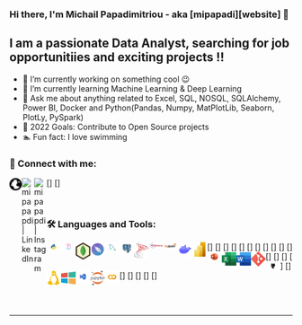 ### Hi there, I'm Michail Papadimitriou - aka [mipapadi][website] 👋

## I am a passionate Data Analyst, searching for job opportunitiies and exciting projects !!

- 🔭 I’m currently working on something cool 😉
- 📖 I’m currently learning Machine Learning & Deep Learning
- 💬 Ask me about anything related to Excel, SQL, NOSQL, SQLAlchemy, Power BI, Docker and Python(Pandas, Numpy, MatPlotLib, Seaborn, PlotLy, PySpark)
- 🎯 2022 Goals: Contribute to Open Source projects
- 🏊 Fun fact: I love swimming

### 🔗 Connect with me:

[<img align="left" alt="mipapapdi.com" width="22px" src="https://raw.githubusercontent.com/iconic/open-iconic/master/svg/globe.svg" />]
[<img align="left" alt="mipapapdi | LinkedIn" width="22px" src="https://cdn.jsdelivr.net/npm/simple-icons@v3/icons/linkedin.svg" />]
[<img align="left" alt="mipapapdi | Instagram" width="22px" src="https://cdn.jsdelivr.net/npm/simple-icons@v3/icons/instagram.svg" />][instagram]

<br />

### 🛠️ Languages and Tools:

[<img align="left" alt="Python" width="26px" src="https://raw.githubusercontent.com/mipapadi/mipapadi/master/Icons/Python.png" />]
[<img align="left" alt="SQL" width="26px" src="https://raw.githubusercontent.com/mipapadi/mipapadi/master/Icons/SQL.png" />]
[<img align="left" alt="MongoDB" width="26px" src="https://raw.githubusercontent.com/mipapadi/mipapadi/master/Icons/MongoDB.png" />]
[<img align="left" alt="SQLite" width="26px" src="https://raw.githubusercontent.com/mipapadi/mipapadi/master/Icons/SQLite.png" />]
[<img align="left" alt="MySQL" width="26px" src="https://raw.githubusercontent.com/mipapadi/mipapadi/master/Icons/MySQL.png" />]
[<img align="left" alt="PostgreSQL" width="26px" src="https://raw.githubusercontent.com/mipapadi/mipapadi/master/Icons/PostgreSQL.png" />]
[<img align="left" alt="MS SQL Server" width="26px" src="https://raw.githubusercontent.com/mipapadi/mipapadi/master/Icons/MS%20SQL%20Server.png" />]
[<img align="left" alt="SQLAlchemy" width="26px" src="https://raw.githubusercontent.com/mipapadi/mipapadi/master/Icons/SQLAlchemy.png" />]
[<img align="left" alt="PySpark" width="26px" src="https://raw.githubusercontent.com/mipapadi/mipapadi/master/Icons/PySpark.png" />]
[<img align="left" alt="Docker" width="26px" src="https://raw.githubusercontent.com/mipapadi/mipapadi/master/Icons/Docker.png" />]
[<img align="left" alt="Power BI" width="26px" src="https://raw.githubusercontent.com/mipapadi/mipapadi/master/Icons/Power%20BI.png" />]
[<img align="left" alt="PowerPoint" width="26px" src="https://raw.githubusercontent.com/mipapadi/mipapadi/master/Icons/PowerPoint.png" />]
[<img align="left" alt="Excel" width="26px" src="https://raw.githubusercontent.com/mipapadi/mipapadi/master/Icons/Excel.png" />]
[<img align="left" alt="Word" width="26px" src="https://raw.githubusercontent.com/mipapadi/mipapadi/master/Icons/Word.png" />]
[<img align="left" alt="Git" width="26px" src="https://raw.githubusercontent.com/mipapadi/mipapadi/master/Icons/Git.png" />]
[<img align="left" alt="GitHub" width="26px" src="https://raw.githubusercontent.com/mipapadi/mipapadi/master/Icons/GitHub.png" />]
[<img align="left" alt="Linux" width="26px" src="https://raw.githubusercontent.com/mipapadi/mipapadi/master/Icons/Linux.png" />]
[<img align="left" alt="Windows" width="26px" src="https://raw.githubusercontent.com/mipapadi/mipapadi/master/Icons/Windows.png" />]
[<img align="left" alt="VSCode" width="26px" src="https://raw.githubusercontent.com/mipapadi/mipapadi/master/Icons/VSCode.png" />]
[<img align="left" alt="Jupyter" width="26px" src="https://raw.githubusercontent.com/mipapadi/mipapadi/master/Icons/Jupyter.png" />]
[<img align="left" alt="Colab" width="26px" src="https://raw.githubusercontent.com/mipapadi/mipapadi/master/Icons/Colab.png" />]

<br />
<br />

---

[instagram]: https://www.instagram.com/mipapadi/?hl=en
